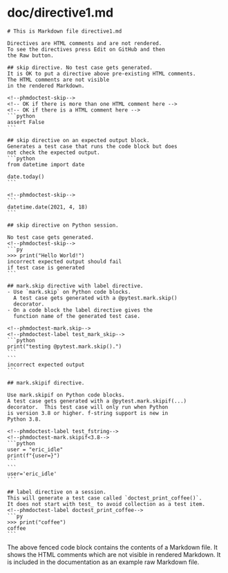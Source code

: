 # doc/directive1.md
~~~
# This is Markdown file directive1.md

Directives are HTML comments and are not rendered.
To see the directives press Edit on GitHub and then
the Raw button.

## skip directive. No test case gets generated.
It is OK to put a directive above pre-existing HTML comments.
The HTML comments are not visible
in the rendered Markdown.

<!--phmdoctest-skip-->
<!-- OK if there is more than one HTML comment here -->
<!-- OK if there is a HTML comment here -->
```python
assert False
```

## skip directive on an expected output block.
Generates a test case that runs the code block but does
not check the expected output.
```python
from datetime import date

date.today()
```

<!--phmdoctest-skip-->
```
datetime.date(2021, 4, 18)
```

## skip directive on Python session.

No test case gets generated.
<!--phmdoctest-skip-->
```py
>>> print("Hello World!")
incorrect expected output should fail
if test case is generated
```

## mark.skip directive with label directive.
- Use `mark.skip` on Python code blocks.
  A test case gets generated with a @pytest.mark.skip()
  decorator.
- On a code block the label directive gives the
  function name of the generated test case.

<!--phmdoctest-mark.skip-->
<!--phmdoctest-label test_mark_skip-->
```python
print("testing @pytest.mark.skip().")
```
```
incorrect expected output
```

## mark.skipif directive.

Use mark.skipif on Python code blocks.
A test case gets generated with a @pytest.mark.skipif(...)
decorator.  This test case will only run when Python
is version 3.8 or higher. f-string support is new in
Python 3.8.

<!--phmdoctest-label test_fstring-->
<!--phmdoctest-mark.skipif<3.8-->
```python
user = "eric_idle"
print(f"{user=}")
```
```
user='eric_idle'
```

## label directive on a session. 
This will generate a test case called `doctest_print_coffee()`. 
It does not start with test_ to avoid collection as a test item.
<!--phmdoctest-label doctest_print_coffee-->
```py
>>> print("coffee")
coffee
```
~~~
The above fenced code block contains the contents of a Markdown file.
It shows the HTML comments which are not visible in rendered Markdown.
It is included in the documentation as an example raw Markdown file.
